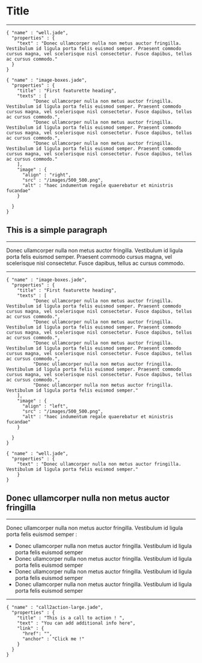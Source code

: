 # Title
***

```widget
{ "name" : "well.jade",
  "properties" : {
    "text" : "Donec ullamcorper nulla non metus auctor fringilla. Vestibulum id ligula porta felis euismod semper. Praesent commodo cursus magna, vel scelerisque nisl consectetur. Fusce dapibus, tellus ac cursus commodo."
  }
}  
```


```widget
{ "name" : "image-boxes.jade",
  "properties" : {
    "title" : "First featurette heading",
    "texts" : [
          "Donec ullamcorper nulla non metus auctor fringilla. Vestibulum id ligula porta felis euismod semper. Praesent commodo cursus magna, vel scelerisque nisl consectetur. Fusce dapibus, tellus ac cursus commodo.",
          "Donec ullamcorper nulla non metus auctor fringilla. Vestibulum id ligula porta felis euismod semper. Praesent commodo cursus magna, vel scelerisque nisl consectetur. Fusce dapibus, tellus ac cursus commodo.",
          "Donec ullamcorper nulla non metus auctor fringilla. Vestibulum id ligula porta felis euismod semper. Praesent commodo cursus magna, vel scelerisque nisl consectetur. Fusce dapibus, tellus ac cursus commodo."
    ],
    "image" : {
      "align" : "right",
      "src" : "/images/500_500.png",
      "alt" : "haec indumentum regale quaerebatur et ministris fucandae"
    }

  }
}  
```
## This is a simple paragraph
***

Donec ullamcorper nulla non metus auctor fringilla. Vestibulum id ligula porta felis euismod semper. Praesent commodo cursus magna, vel scelerisque nisl consectetur. Fusce dapibus, tellus ac cursus commodo.

***

```widget
{ "name" : "image-boxes.jade",
  "properties" : {
    "title" : "First featurette heading",
    "texts" : [
          "Donec ullamcorper nulla non metus auctor fringilla. Vestibulum id ligula porta felis euismod semper. Praesent commodo cursus magna, vel scelerisque nisl consectetur. Fusce dapibus, tellus ac cursus commodo.",
          "Donec ullamcorper nulla non metus auctor fringilla. Vestibulum id ligula porta felis euismod semper. Praesent commodo cursus magna, vel scelerisque nisl consectetur. Fusce dapibus, tellus ac cursus commodo.",
          "Donec ullamcorper nulla non metus auctor fringilla. Vestibulum id ligula porta felis euismod semper. Praesent commodo cursus magna, vel scelerisque nisl consectetur. Fusce dapibus, tellus ac cursus commodo.",
          "Donec ullamcorper nulla non metus auctor fringilla. Vestibulum id ligula porta felis euismod semper. Praesent commodo cursus magna, vel scelerisque nisl consectetur. Fusce dapibus, tellus ac cursus commodo.",
          "Donec ullamcorper nulla non metus auctor fringilla. Vestibulum id ligula porta felis euismod semper."
    ],
    "image" : {
      "align" : "left",
      "src" : "/images/500_500.png",
      "alt" : "haec indumentum regale quaerebatur et ministris fucandae"
    }

  }
}  
```

```widget
{ "name" : "well.jade",
  "properties" : {
    "text" : "Donec ullamcorper nulla non metus auctor fringilla. Vestibulum id ligula porta felis euismod semper."
    }
}  
```

## Donec ullamcorper nulla non metus auctor fringilla
***

Donec ullamcorper nulla non metus auctor fringilla. Vestibulum id ligula porta felis euismod semper :
- Donec ullamcorper nulla non metus auctor fringilla. Vestibulum id ligula porta felis euismod semper
- Donec ullamcorper nulla non metus auctor fringilla. Vestibulum id ligula porta felis euismod semper
- Donec ullamcorper nulla non metus auctor fringilla. Vestibulum id ligula porta felis euismod semper
- Donec ullamcorper nulla non metus auctor fringilla. Vestibulum id ligula porta felis euismod semper

***



```widget
{ "name" : "call2action-large.jade",
  "properties" : {
    "title" : "This is a call to action ! ",
    "text" : "You can add additional info here",
    "link" : {
      "href": "",
      "anchor" : "Click me !"
    }
  }
}  
```
